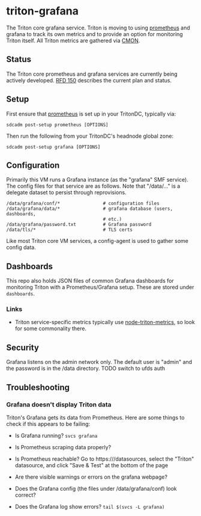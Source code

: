 # triton-grafana

The Triton core grafana service. Triton is moving to using
[prometheus](https://github.com/joyent/triton-prometheus) and
grafana to track its own metrics and to provide an option for monitoring Triton
itself. All Triton metrics are gathered via
[CMON](https://github.com/joyent/triton-cmon).


## Status

The Triton core prometheus and grafana services are currently being actively
developed. [RFD 150](https://github.com/joyent/rfd/tree/master/rfd/0150)
describes the current plan and status.


## Setup

First ensure that [prometheus](https://github.com/joyent/triton-prometheus) is
set up in your TritonDC, typically via:

    sdcadm post-setup prometheus [OPTIONS]

Then run the following from your TritonDC's headnode global zone:

    sdcadm post-setup grafana [OPTIONS]


## Configuration

Primarily this VM runs a Grafana instance (as the "grafana" SMF service).
The config files for that service are as follows. Note that "/data/..." is a
delegate dataset to persist through reprovisions.

    /data/grafana/conf/*                # configuration files
    /data/grafana/data/*                # grafana database (users, dashboards,
                                        # etc.)
    /data/grafana/password.txt          # Grafana password
    /data/tls/*                         # TLS certs

Like most Triton core VM services, a config-agent is used to gather some
config data.


## Dashboards

This repo also holds JSON files of common Grafana dashboards for monitoring
Triton with a Prometheus/Grafana setup. These are stored under `dashboards`.

### Links

- Triton service-specific metrics typically use
  [node-triton-metrics](https://github.com/joyent/node-triton-metrics), so look
  for some commonality there.


## Security

Grafana listens on the admin network only. The default user is "admin" and the
password is in the /data directory. TODO switch to ufds auth


## Troubleshooting

### Grafana doesn't display Triton data

Triton's Grafana gets its data from Prometheus. Here are some things to check
if this appears to be failing:

- Is Grafana running? `svcs grafana`

- Is Prometheus scraping data properly?

- Is Prometheus reachable? Go to https://<grafana url>/datasources, select the
  "Triton" datasource, and click "Save & Test" at the bottom of the page

- Are there visible warnings or errors on the grafana webpage?

- Does the Grafana config (the files under /data/grafana/conf) look correct?

- Does the Grafana log show errors? `tail $(svcs -L grafana)`
